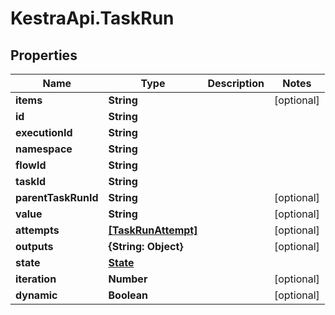 # KestraApi.TaskRun

## Properties

Name | Type | Description | Notes
------------ | ------------- | ------------- | -------------
**items** | **String** |  | [optional] 
**id** | **String** |  | 
**executionId** | **String** |  | 
**namespace** | **String** |  | 
**flowId** | **String** |  | 
**taskId** | **String** |  | 
**parentTaskRunId** | **String** |  | [optional] 
**value** | **String** |  | [optional] 
**attempts** | [**[TaskRunAttempt]**](TaskRunAttempt.md) |  | [optional] 
**outputs** | **{String: Object}** |  | [optional] 
**state** | [**State**](State.md) |  | 
**iteration** | **Number** |  | [optional] 
**dynamic** | **Boolean** |  | [optional] 


